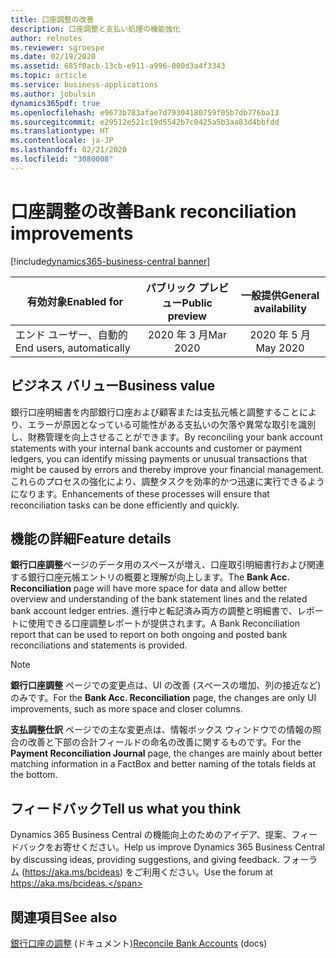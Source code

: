 ```yaml
---
title: 口座調整の改善
description: 口座調整と支払い処理の機能強化
author: relnotes
ms.reviewer: sgroespe
ms.date: 02/19/2020
ms.assetid: 685f0acb-13cb-e911-a996-000d3a4f3343
ms.topic: article
ms.service: business-applications
ms.author: jobulsin
dynamics365pdf: true
ms.openlocfilehash: e9673b783afae7d79304180759f05b7db776ba13
ms.sourcegitcommit: e29512e521c19d5542b7c0425a5b3aa83d4bbfdd
ms.translationtype: HT
ms.contentlocale: ja-JP
ms.lasthandoff: 02/21/2020
ms.locfileid: "3080008"
---
```

# <a name="bank-reconciliation-improvements"></a><span data-ttu-id="269d6-103">口座調整の改善</span><span class="sxs-lookup"><span data-stu-id="269d6-103">Bank reconciliation improvements</span></span>
[!include[dynamics365-business-central banner](../includes/dynamics365-business-central.md)]

| <span data-ttu-id="269d6-104">有効対象</span><span class="sxs-lookup"><span data-stu-id="269d6-104">Enabled for</span></span>    |  <span data-ttu-id="269d6-105">パブリック プレビュー</span><span class="sxs-lookup"><span data-stu-id="269d6-105">Public preview</span></span> | <span data-ttu-id="269d6-106">一般提供</span><span class="sxs-lookup"><span data-stu-id="269d6-106">General availability</span></span> | 
| ---------- | :----------: |:----------: |
|<span data-ttu-id="269d6-107">エンド ユーザー、自動的</span><span class="sxs-lookup"><span data-stu-id="269d6-107">End users, automatically</span></span>|<span data-ttu-id="269d6-108">2020 年 3 月</span><span class="sxs-lookup"><span data-stu-id="269d6-108">Mar 2020</span></span>| <span data-ttu-id="269d6-109">2020 年 5 月</span><span class="sxs-lookup"><span data-stu-id="269d6-109">May 2020</span></span>|


## <a name="business-value"></a><span data-ttu-id="269d6-110">ビジネス バリュー</span><span class="sxs-lookup"><span data-stu-id="269d6-110">Business value</span></span>
<!-- bv start -->
<span data-ttu-id="269d6-111">銀行口座明細書を内部銀行口座および顧客または支払元帳と調整することにより、エラーが原因となっている可能性がある支払いの欠落や異常な取引を識別し、財務管理を向上させることができます。</span><span class="sxs-lookup"><span data-stu-id="269d6-111">By reconciling your bank account statements with your internal bank accounts and customer or payment ledgers, you can identify missing payments or unusual transactions that might be caused by errors and thereby improve your financial management.</span></span> <span data-ttu-id="269d6-112">これらのプロセスの強化により、調整タスクを効率的かつ迅速に実行できるようになります。</span><span class="sxs-lookup"><span data-stu-id="269d6-112">Enhancements of these processes will ensure that reconciliation tasks can be done efficiently and quickly.</span></span>
<!-- bv end -->



## <a name="feature-details"></a><span data-ttu-id="269d6-113">機能の詳細</span><span class="sxs-lookup"><span data-stu-id="269d6-113">Feature details</span></span>
<!--feature detail start -->
<span data-ttu-id="269d6-114">**銀行口座調整**ページのデータ用のスペースが増え、口座取引明細書行および関連する銀行口座元帳エントリの概要と理解が向上します。</span><span class="sxs-lookup"><span data-stu-id="269d6-114">The **Bank Acc. Reconciliation** page will have more space for data and allow better overview and understanding of the bank statement lines and the related bank account ledger entries.</span></span> <span data-ttu-id="269d6-115">進行中と転記済み両方の調整と明細書で、レポートに使用できる口座調整レポートが提供されます。</span><span class="sxs-lookup"><span data-stu-id="269d6-115">A Bank Reconciliation report that can be used to report on both ongoing and posted bank reconciliations and statements is provided.</span></span> 


<!--feature detail end -->


> [!NOTE]
> <span data-ttu-id="269d6-116">**銀行口座調整** ページでの変更点は、UI の改善 (スペースの増加、列の接近など) のみです。</span><span class="sxs-lookup"><span data-stu-id="269d6-116">For the **Bank Acc. Reconciliation** page, the changes are only UI improvements, such as more space and closer columns.</span></span>
>
> <span data-ttu-id="269d6-117">**支払調整仕訳** ページでの主な変更点は、情報ボックス ウィンドウでの情報の照合の改善と下部の合計フィールドの命名の改善に関するものです。</span><span class="sxs-lookup"><span data-stu-id="269d6-117">For the **Payment Reconciliation Journal** page, the changes are mainly about better matching information in a FactBox and better naming of the totals fields at the bottom.</span></span>

## <a name="tell-us-what-you-think"></a><span data-ttu-id="269d6-118">フィードバック</span><span class="sxs-lookup"><span data-stu-id="269d6-118">Tell us what you think</span></span>
<span data-ttu-id="269d6-119">Dynamics 365 Business Central の機能向上のためのアイデア、提案、フィードバックをお寄せください。</span><span class="sxs-lookup"><span data-stu-id="269d6-119">Help us improve Dynamics 365 Business Central by discussing ideas, providing suggestions, and giving feedback.</span></span> <span data-ttu-id="269d6-120">フォーラム (https://aka.ms/bcideas) をご利用ください。</span><span class="sxs-lookup"><span data-stu-id="269d6-120">Use the forum at https://aka.ms/bcideas.</span></span>


## <a name="see-also"></a><span data-ttu-id="269d6-121">関連項目</span><span class="sxs-lookup"><span data-stu-id="269d6-121">See also</span></span>

<span data-ttu-id="269d6-122">[銀行口座の調整](https://docs.microsoft.com/dynamics365/business-central/bank-how-reconcile-bank-accounts-separately) (ドキュメント)</span><span class="sxs-lookup"><span data-stu-id="269d6-122">[Reconcile Bank Accounts](https://docs.microsoft.com/dynamics365/business-central/bank-how-reconcile-bank-accounts-separately) (docs)</span></span>
